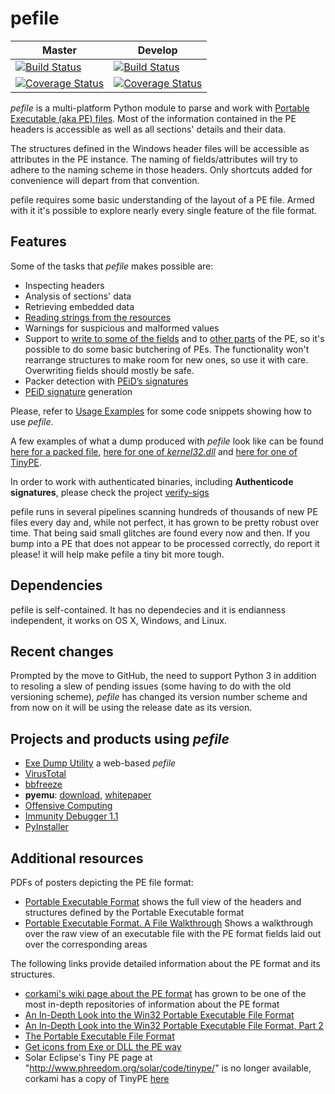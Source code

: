 # pefile
|Master|Develop|
|------|-------|
|[![Build Status](https://travis-ci.org/erocarrera/pefile.svg?branch=master)](https://travis-ci.org/erocarrera/pefile)|[![Build Status](https://travis-ci.org/erocarrera/pefile.svg?branch=develop)](https://travis-ci.org/erocarrera/pefile)|
|[![Coverage Status](https://coveralls.io/repos/github/erocarrera/pefile/badge.svg?branch=master)](https://coveralls.io/github/erocarrera/pefile?branch=master)|[![Coverage Status](https://coveralls.io/repos/erocarrera/pefile/badge.svg?branch=develop)](https://coveralls.io/r/erocarrera/pefile?branch=develop)|


_pefile_ is a multi-platform Python module to parse and work with [Portable Executable (aka PE) files](http://en.wikipedia.org/wiki/Portable_Executable). Most of the information contained in the PE headers is accessible as well as all sections' details and their data.

The structures defined in the Windows header files will be accessible as attributes in the PE instance. The naming of fields/attributes will try to adhere to the naming scheme in those headers. Only shortcuts added for convenience will depart from that convention.

pefile requires some basic understanding of the layout of a PE file. Armed with it it's possible to explore nearly every single feature of the file format.

## Features

Some of the tasks that _pefile_ makes possible are:

  * Inspecting headers
  * Analysis of sections' data
  * Retrieving embedded data
  * [Reading strings from the resources](https://github.com/erocarrera/pefile/blob/wiki/ReadingResourceStrings.md)
  * Warnings for suspicious and malformed values
  * Support to [write to some of the fields](https://github.com/erocarrera/pefile/blob/wiki/UsageExamples.md#reading-and-writing-standard-header-members) and to [other parts](https://github.com/erocarrera/pefile/blob/wiki/ModifyingPEImageData.md) of the PE, so it's possible to do some basic butchering of PEs. The functionality won't rearrange structures to make room for new ones, so use it with care. Overwriting fields should mostly be safe.
  * Packer detection with [PEiD’s signatures](https://github.com/erocarrera/pefile/blob/wiki/PEiDSignatures.md)
  * [PEiD signature](https://github.com/erocarrera/pefile/blob/wiki/PEiDSignatures.md) generation

Please, refer to [Usage Examples](https://github.com/erocarrera/pefile/blob/wiki/UsageExamples.md#introduction) for some code snippets showing how to use _pefile_.

A few examples of what a dump produced with _pefile_ look like can be found [here for a packed file](https://github.com/erocarrera/pefile/blob/wiki/FullDump0x90.md), [here for one of _kernel32.dll_](https://github.com/erocarrera/pefile/blob/wiki/FullDumpKernel32.md) and [here for one of TinyPE](https://github.com/erocarrera/pefile/blob/wiki/FullDumpTinyPE.md).

In order to work with authenticated binaries, including **Authenticode signatures**, please check the project [verify-sigs](http://code.google.com/p/verify-sigs/)

pefile runs in several pipelines scanning hundreds of thousands of new PE files every day and, while not perfect, it has grown to be pretty robust over time. That being said small glitches are found every now and then. If you bump into a PE that does not appear to be processed correctly, do report it please! it will help make pefile a tiny bit more tough.

## Dependencies

pefile is self-contained. It has no dependecies and it is endianness independent, it works on OS X, Windows, and Linux.

## Recent changes

Prompted by the move to GitHub, the need to support Python 3 in addition to resoling a slew of pending issues (some having to do with the old versioning scheme), _pefile_ has changed its version number scheme and from now on it will be using the release date as its version.

## Projects and products using _pefile_

  * [Exe Dump Utility](http://utilitymill.com/utility/Exe_Dump_Utility) a web-based _pefile_
  * [VirusTotal](http://www.virustotal.com/)
  * [bbfreeze](http://pypi.python.org/pypi/bbfreeze)
  * **pyemu**: [download](https://www.openrce.org/repositories/browse/codypierce), [whitepaper](https://www.blackhat.com/presentations/bh-usa-07/Pierce/Whitepaper/bh-usa-07-pierce-WP.pdf)
  * [Offensive Computing](http://www.offensivecomputing.net/)
  * [Immunity Debugger 1.1](https://www.openrce.org/blog/view/882/Immunity_Debugger_v1.1_Release)
  * [PyInstaller](http://www.pyinstaller.org/)

## Additional resources

PDFs of posters depicting the PE file format:

  * [Portable Executable Format](https://docs.google.com/open?id=0B3_wGJkuWLytbnIxY1J5WUs4MEk) shows the full view of the headers and structures defined by the Portable Executable format
  * [Portable Executable Format. A File Walkthrough](https://docs.google.com/open?id=0B3_wGJkuWLytQmc2di0wajB1Xzg) Shows a walkthrough over the raw view of an executable file with the PE format fields laid out over the corresponding areas

The following links provide detailed information about the PE format and its structures.

  * [corkami's wiki page about the PE format](https://code.google.com/p/corkami/wiki/PE) has grown to be one of the most in-depth repositories of information about the PE format
  * [An In-Depth Look into the Win32 Portable Executable File Format](http://msdn.microsoft.com/msdnmag/issues/02/02/PE/default.aspx)
  * [An In-Depth Look into the Win32 Portable Executable File Format, Part 2](http://msdn.microsoft.com/msdnmag/issues/02/03/PE2/default.aspx)
  * [The Portable Executable File Format](http://www.csn.ul.ie/~caolan/publink/winresdump/winresdump/doc/pefile.html)
  * [Get icons from Exe or DLL the PE way](http://www.codeproject.com/cpp/GetIconsfromExeorDLLs.asp)
  * Solar Eclipse's Tiny PE page at "http://www.phreedom.org/solar/code/tinype/" is no longer available, corkami has a copy of TinyPE [here](https://code.google.com/p/corkami/source/browse/trunk/misc/MakePE/examples/PE/tinype.asm?r=179)
